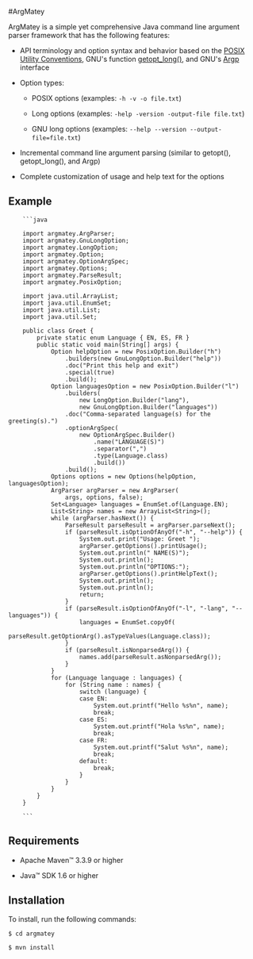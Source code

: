 #ArgMatey

ArgMatey is a simple yet comprehensive Java command line argument parser framework that has the following features:

- API terminology and option syntax and behavior based on the [POSIX Utility Conventions](http://pubs.opengroup.org/onlinepubs/9699919799/basedefs/V1_chap12.html), GNU's function [getopt_long()](http://www.gnu.org/software/libc/manual/html_node/Getopt-Long-Options.html#Getopt-Long-Options), and GNU's [Argp](http://www.gnu.org/software/libc/manual/html_node/Argp.html#Argp) interface
 
- Option types:
 
  - POSIX options (examples: `-h -v -o file.txt`)
    
  - Long options (examples: `-help -version -output-file file.txt`)
    
  - GNU long options (examples: `--help --version --output-file=file.txt`)
     
- Incremental command line argument parsing (similar to getopt(), getopt_long(), and Argp)
 
- Complete customization of usage and help text for the options

## Example

        ```java
        
        import argmatey.ArgParser;
        import argmatey.GnuLongOption;
        import argmatey.LongOption;
        import argmatey.Option;
        import argmatey.OptionArgSpec;
        import argmatey.Options;
        import argmatey.ParseResult;
        import argmatey.PosixOption;
        
        import java.util.ArrayList;
        import java.util.EnumSet;
        import java.util.List;
        import java.util.Set;
        
        public class Greet {
        	private static enum Language { EN, ES, FR }
        	public static void main(String[] args) {
        		Option helpOption = new PosixOption.Builder("h")
        			.builders(new GnuLongOption.Builder("help"))
        			.doc("Print this help and exit")
        			.special(true)
        			.build();
        		Option languagesOption = new PosixOption.Builder("l")
        			.builders(
        				new LongOption.Builder("lang"),
        				new GnuLongOption.Builder("languages"))
        			.doc("Comma-separated language(s) for the greeting(s).")
        			.optionArgSpec(
        				new OptionArgSpec.Builder()
        					.name("LANGUAGE(S)")
        					.separator(",")
        					.type(Language.class)
        					.build())
        			.build();       			
        		Options options = new Options(helpOption, languagesOption);
        		ArgParser argParser = new ArgParser(
        			args, options, false);
        		Set<Language> languages = EnumSet.of(Language.EN);
        		List<String> names = new ArrayList<String>();
        		while (argParser.hasNext()) {
        			ParseResult parseResult = argParser.parseNext();
        			if (parseResult.isOptionOfAnyOf("-h", "--help")) {
        				System.out.print("Usage: Greet ");
        				argParser.getOptions().printUsage();
        				System.out.println(" NAME(S)");
        				System.out.println();
        				System.out.println("OPTIONS:");
        				argParser.getOptions().printHelpText();
        				System.out.println();
        				System.out.println();
        				return;
        			}
        			if (parseResult.isOptionOfAnyOf("-l", "-lang", "--languages")) {
        				languages = EnumSet.copyOf(
        					parseResult.getOptionArg().asTypeValues(Language.class));
        			}
        			if (parseResult.isNonparsedArg()) {
        				names.add(parseResult.asNonparsedArg());
        			}
        		}
        		for (Language language : languages) {
        			for (String name : names) {
        				switch (language) {
        				case EN:
        					System.out.printf("Hello %s%n", name);
        					break;
        				case ES:
        					System.out.printf("Hola %s%n", name);
        					break;
        				case FR:
        					System.out.printf("Salut %s%n", name);
        					break;
        				default:
        					break;
        				}
        			}
        		}
        	}
        }
                
        ```

## Requirements

- Apache Maven&#8482; 3.3.9 or higher 

- Java&#8482; SDK 1.6 or higher

## Installation

To install, run the following commands:

`$ cd argmatey`

`$ mvn install`